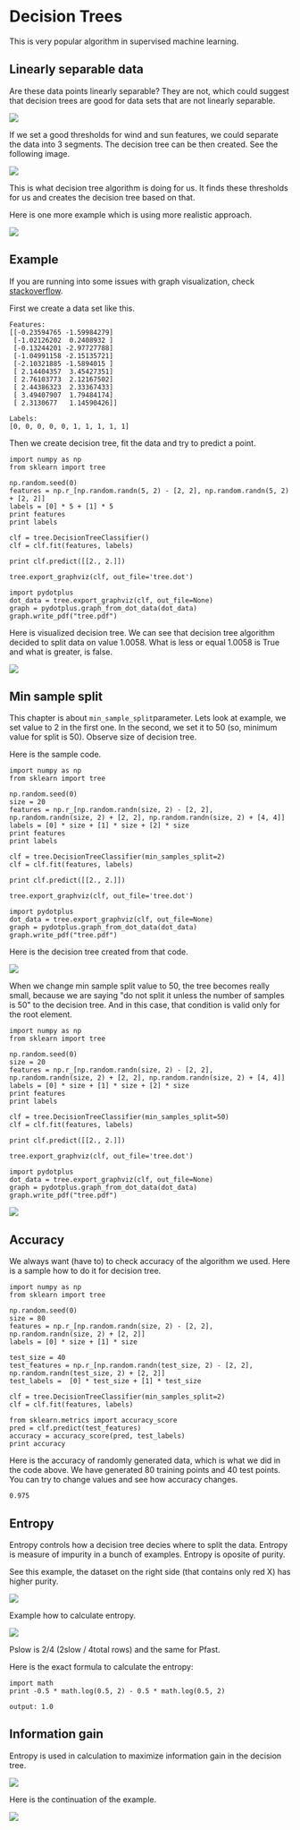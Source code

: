 # Decision Trees

This is very popular algorithm in supervised machine learning.

## Linearly separable data

Are these data points linearly separable? They are not, which could suggest that decision trees are good for data sets that are not linearly separable.

![](/assets/decision-trees-separable.png)

If we set a good thresholds for wind and sun features, we could separate the data into 3 segments. The decision tree can be then created. See the following image.

![](/assets/decision-tree-windy-sunny.png)

This is what decision tree algorithm is doing for us. It finds these thresholds for us and creates the decision tree based on that.

Here is one more example which is using more realistic approach.

![](/assets/decision-tree-realone.png)

## Example

If you are running into some issues with graph visualization, check [stackoverflow](http://stackoverflow.com/questions/18438997/why-is-pydot-unable-to-find-graphvizs-executables-in-windows-8).

First we create a data set like this.

```
Features: 
[[-0.23594765 -1.59984279]
 [-1.02126202  0.2408932 ]
 [-0.13244201 -2.97727788]
 [-1.04991158 -2.15135721]
 [-2.10321885 -1.5894015 ]
 [ 2.14404357  3.45427351]
 [ 2.76103773  2.12167502]
 [ 2.44386323  2.33367433]
 [ 3.49407907  1.79484174]
 [ 2.3130677   1.14590426]]

Labels:
[0, 0, 0, 0, 0, 1, 1, 1, 1, 1]
```

Then we create decision tree, fit the data and try to predict a point.

```
import numpy as np
from sklearn import tree

np.random.seed(0)
features = np.r_[np.random.randn(5, 2) - [2, 2], np.random.randn(5, 2) + [2, 2]]
labels = [0] * 5 + [1] * 5
print features
print labels

clf = tree.DecisionTreeClassifier()
clf = clf.fit(features, labels)

print clf.predict([[2., 2.]])

tree.export_graphviz(clf, out_file='tree.dot')

import pydotplus
dot_data = tree.export_graphviz(clf, out_file=None)
graph = pydotplus.graph_from_dot_data(dot_data)
graph.write_pdf("tree.pdf")
```

Here is visualized decision tree. We can see that decision tree algorithm decided to split data on value 1.0058. What is less or equal 1.0058 is True and what is greater, is false.

![](/assets/decision-tree-simple.png)

## Min sample split

This chapter is about `min_sample_split`parameter. Lets look at example, we set value to 2 in the first one. In the second, we set it to 50 \(so, minimum value for split is 50\). Observe size of decision tree.

Here is the sample code.

```
import numpy as np
from sklearn import tree

np.random.seed(0)
size = 20
features = np.r_[np.random.randn(size, 2) - [2, 2], np.random.randn(size, 2) + [2, 2], np.random.randn(size, 2) + [4, 4]]
labels = [0] * size + [1] * size + [2] * size
print features
print labels

clf = tree.DecisionTreeClassifier(min_samples_split=2)
clf = clf.fit(features, labels)

print clf.predict([[2., 2.]])

tree.export_graphviz(clf, out_file='tree.dot')

import pydotplus
dot_data = tree.export_graphviz(clf, out_file=None)
graph = pydotplus.graph_from_dot_data(dot_data)
graph.write_pdf("tree.pdf")
```

Here is the decision tree created from that code.

![](/assets/decision-tree-minsplit2.png)

When we change min sample split value to 50, the tree becomes really small, because we are saying "do not split it unless the number of samples is 50" to the decision tree. And in this case, that condition is valid only for the root element.

```
import numpy as np
from sklearn import tree

np.random.seed(0)
size = 20
features = np.r_[np.random.randn(size, 2) - [2, 2], np.random.randn(size, 2) + [2, 2], np.random.randn(size, 2) + [4, 4]]
labels = [0] * size + [1] * size + [2] * size
print features
print labels

clf = tree.DecisionTreeClassifier(min_samples_split=50)
clf = clf.fit(features, labels)

print clf.predict([[2., 2.]])

tree.export_graphviz(clf, out_file='tree.dot')

import pydotplus
dot_data = tree.export_graphviz(clf, out_file=None)
graph = pydotplus.graph_from_dot_data(dot_data)
graph.write_pdf("tree.pdf")
```

![](/assets/decision-tree-minsplit50.png)

## Accuracy

We always want \(have to\) to check accuracy of the algorithm we used. Here is a sample how to do it for decision tree.

```
import numpy as np
from sklearn import tree

np.random.seed(0)
size = 80
features = np.r_[np.random.randn(size, 2) - [2, 2], np.random.randn(size, 2) + [2, 2]]
labels = [0] * size + [1] * size

test_size = 40
test_features = np.r_[np.random.randn(test_size, 2) - [2, 2], np.random.randn(test_size, 2) + [2, 2]]
test_labels =  [0] * test_size + [1] * test_size

clf = tree.DecisionTreeClassifier(min_samples_split=2)
clf = clf.fit(features, labels)

from sklearn.metrics import accuracy_score
pred = clf.predict(test_features)
accuracy = accuracy_score(pred, test_labels)
print accuracy 
```

Here is the accuracy of randomly generated data, which is what we did in the code above. We have generated 80 training points and 40 test points. You can try to change values and see how accuracy changes.

```
0.975
```

## Entropy

Entropy controls how a decision tree decies where to split the data. Entropy is measure of impurity in a bunch of examples. Entropy is oposite of purity.

See this example, the dataset on the right side \(that contains only red X\) has higher purity.

![](/assets/decision-tree-purity.png)

Example how to calculate entropy.

![](/assets/dt-entropy.png)

Pslow is 2/4 \(2slow / 4total rows\) and the same for Pfast.

Here is the exact formula to calculate the entropy:

```
import math
print -0.5 * math.log(0.5, 2) - 0.5 * math.log(0.5, 2)

output: 1.0
```

## Information gain

Entropy is used in calculation to maximize information gain in the decision tree.

![](/assets/dt-information-gain.png)

Here is the continuation of the example.

![](/assets/dt-info-gain-2.png)

